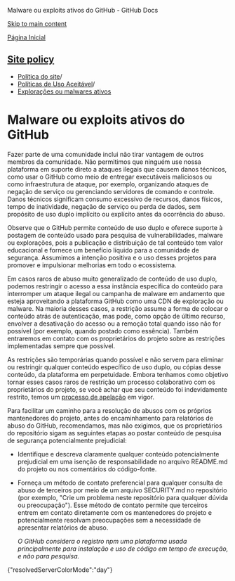 Malware ou exploits ativos do GitHub - GitHub Docs

[Skip to main content](#main-content)

[Página Inicial](/pt)

[Site policy](/pt/site-policy)
----------

* [Política do site](/pt/site-policy)/
* [Políticas de Uso Aceitável](/pt/site-policy/acceptable-use-policies)/
* [Explorações ou malwares ativos](/pt/site-policy/acceptable-use-policies/github-active-malware-or-exploits)

Malware ou exploits ativos do GitHub
==========

Fazer parte de uma comunidade inclui não tirar vantagem de outros membros da comunidade. Não permitimos que ninguém use nossa plataforma em suporte direto a ataques ilegais que causem danos técnicos, como usar o GitHub como meio de entregar executáveis maliciosos ou como infraestrutura de ataque, por exemplo, organizando ataques de negação de serviço ou gerenciando servidores de comando e controle. Danos técnicos significam consumo excessivo de recursos, danos físicos, tempo de inatividade, negação de serviço ou perda de dados, sem propósito de uso duplo implícito ou explícito antes da ocorrência do abuso.

Observe que o GitHub permite conteúdo de uso duplo e oferece suporte à postagem de conteúdo usado para pesquisa de vulnerabilidades, malware ou explorações, pois a publicação e distribuição de tal conteúdo tem valor educacional e fornece um benefício líquido para a comunidade de segurança. Assumimos a intenção positiva e o uso desses projetos para promover e impulsionar melhorias em todo o ecossistema.

Em casos raros de abuso muito generalizado de conteúdo de uso duplo, podemos restringir o acesso a essa instância específica do conteúdo para interromper um ataque ilegal ou campanha de malware em andamento que esteja aproveitando a plataforma GitHub como uma CDN de exploração ou malware. Na maioria desses casos, a restrição assume a forma de colocar o conteúdo atrás de autenticação, mas pode, como opção de último recurso, envolver a desativação do acesso ou a remoção total quando isso não for possível (por exemplo, quando postado como essência). Também entraremos em contato com os proprietários do projeto sobre as restrições implementadas sempre que possível.

As restrições são temporárias quando possível e não servem para eliminar ou restringir qualquer conteúdo específico de uso duplo, ou cópias desse conteúdo, da plataforma em perpetuidade. Embora tenhamos como objetivo tornar esses casos raros de restrição um processo colaborativo com os proprietários do projeto, se você achar que seu conteúdo foi indevidamente restrito, temos um [processo de apelação](/pt/site-policy/acceptable-use-policies/github-appeal-and-reinstatement) em vigor.

Para facilitar um caminho para a resolução de abusos com os próprios mantenedores do projeto, antes do encaminhamento para relatórios de abuso do GitHub, recomendamos, mas não exigimos, que os proprietários do repositório sigam as seguintes etapas ao postar conteúdo de pesquisa de segurança potencialmente prejudicial:

* Identifique e descreva claramente qualquer conteúdo potencialmente prejudicial em uma isenção de responsabilidade no arquivo README.md do projeto ou nos comentários do código-fonte.

* Forneça um método de contato preferencial para qualquer consulta de abuso de terceiros por meio de um arquivo SECURITY.md no repositório (por exemplo, "Crie um problema neste repositório para qualquer dúvida ou preocupação"). Esse método de contato permite que terceiros entrem em contato diretamente com os mantenedores do projeto e potencialmente resolvam preocupações sem a necessidade de apresentar relatórios de abuso.

  *O GitHub considera o registro npm uma plataforma usada principalmente para instalação e uso de código em tempo de execução, e não para pesquisa.*

{"resolvedServerColorMode":"day"}

